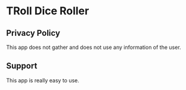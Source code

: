 # TRoll Dice Roller

## Privacy Policy

This app does not gather and does not use any information of the user.

## Support

This app is really easy to use.
